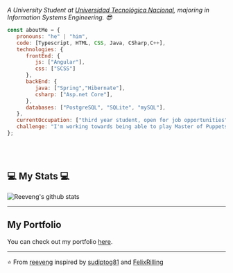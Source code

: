 

<p><em>A University Student at <a href="https://www.frsf.utn.edu.ar/">Universidad Tecnológica Nacional</a>, majoring in Information Systems Engineering. 😎</br>
</em></p>


```javascript
const aboutMe = {
   pronouns: "he" | "him",
   code: [Typescript, HTML, CSS, Java, CSharp,C++],
   technologies: {
      frontEnd: {
         js: ["Angular"],
         css: ["SCSS"]
      },
      backEnd: {
         java: ["Spring","Hibernate"],
         csharp: ["Asp.net Core"],
      },
      databases: ["PostgreSQL", "SQLite", "mySQL"],
   },
   currentOccupation: ["third year student, open for job opportunities"],
   challenge: "I'm working towards being able to play Master of Puppets in acoustic guitar",
};
```
</br></br>
<h2>💻 My Stats 💻</h2>

![Reeveng's github stats](https://github-readme-stats.vercel.app/api?username=Rulopwd40&show_icons=true&title_color=fff&icon_color=42B0FF&text_color=9f9f9f&bg_color=151515)


---
<h2>My Portfolio</h2>
<p>You can check out my portfolio <a href="https://rulopwd40.github.io/portfolio/" target="_blank">here</a>.</p>

---


⭐️ From [reeveng](https://github.com/reeveng) inspired by [sudiptog81](https://github.com/sudiptog81) and  [FelixRilling](https://github.com/)
